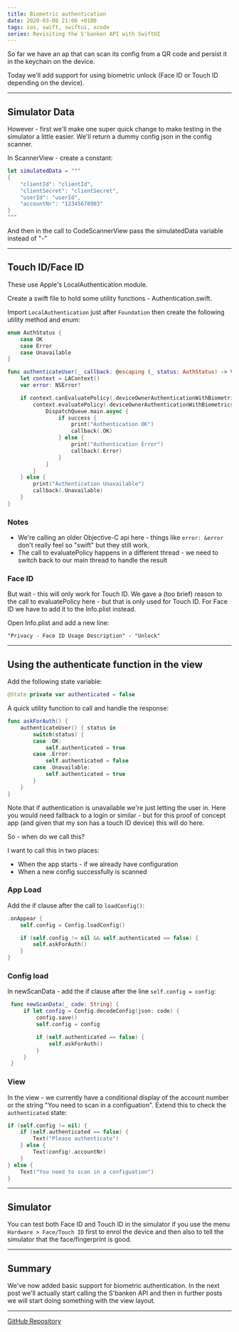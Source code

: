 ```yaml
---
title: Biometric authentication
date: 2020-03-08 21:00 +0100
tags: ios, swift, swiftui, xcode
series: Revisiting the S'banken API with SwiftUI
---
```


So far we have an ap that can scan its config from a QR code and persist it in the keychain on the device.

Today we'll add support for using biometric unlock (Face ID or Touch ID depending on the device).

---

## Simulator Data

However - first we'll make one super quick change to make testing in the simulator a little easier. We'll return a dummy config json in the config scanner.

In ScannerView - create a constant:

```swift
let simulatedData = """
{
    "clientId": "clientId",
    "clientSecret": "clientSecret",
    "userId": "userId",
    "accountNr": "12345678903"
}
"""
```

And then in the call to CodeScannerView pass the simulatedData variable instead of "-"

---

## Touch ID/Face ID

These use Apple's LocalAuthentication module.

Create a swift file to hold some utility functions - Authentication.swift.

Import `LocalAuthentication` just after `Foundation` then create the following utility method and enum:

```swift
enum AuthStatus {
    case OK
    case Error
    case Unavailable
}

func authenticateUser(_ callback: @escaping (_ status: AuthStatus) -> Void) {
    let context = LAContext()
    var error: NSError?

    if context.canEvaluatePolicy(.deviceOwnerAuthenticationWithBiometrics, error: &error) {
        context.evaluatePolicy(.deviceOwnerAuthenticationWithBiometrics, localizedReason: "Unlock") { success, authenticationError in
            DispatchQueue.main.async {
                if success {
                    print("Authentication OK")
                    callback(.OK)
                } else {
                    print("Authentication Error")
                    callback(.Error)
                }
            }
        }
    } else {
        print("Authentication Unavailable")
        callback(.Unavailable)
    }
}
```

### Notes

- We're calling an older Objective-C api here - things like `error: &error` don't really feel so "swift" but they still work.
- The call to evaluatePolicy happens in a different thread - we need to switch back to our main thread to handle the result

### Face ID

But wait - this will only work for Touch ID. We gave a (too brief) reason to the call to evaluatePolicy here - but that is only used for Touch ID. For Face ID we have to add it to the Info.plist instead.

Open Info.plist and add a new line:

```
"Privacy - Face ID Usage Description" - "Unlock"
```

---

## Using the authenticate function in the view

Add the following state variable:

```swift
@State private var authenticated = false
```

A quick utility function to call and handle the response:

```swift
func askForAuth() {
    authenticateUser() { status in
        switch(status) {
        case .OK:
            self.authenticated = true
        case .Error:
            self.authenticated = false
        case .Unavailable:
            self.authenticated = true
        }
    }
}
```

Note that if authentication is unavailable we're just letting the user in. Here you would need fallback to a login or similar - but for this proof of concept app (and given that my son has a touch ID device) this will do here.

So - when do we call this?

I want to call this in two places:

- When the app starts - if we already have configuration
- When a new config successfully is scanned

### App Load

Add the if clause after the call to `loadConfig()`:

```swift
.onAppear {
    self.config = Config.loadConfig()

    if (self.config != nil && self.authenticated == false) {
        self.askForAuth()
    }
}
```

### Config load

In newScanData - add the if clause after the line `self.config = config`:

```swift
 func newScanData(_ code: String) {
     if let config = Config.decodeConfig(json: code) {
         config.save()
         self.config = config

         if (self.authenticated == false) {
             self.askForAuth()
         }
     }
 }
```

### View

In the view - we currently have a conditional display of the account number or the string "You need to scan in a configuation". Extend this to check the `authenticated` state:

```swift
if (self.config != nil) {
    if (self.authenticated == false) {
        Text("Please authenticate")
    } else {
        Text(config!.accountNr)
    }
} else {
    Text("You need to scan in a configuation")
}
```

---

## Simulator

You can test both Face ID and Touch ID in the simulator if you use the menu `Hardware > Face/Touch ID` first to enrol the device and then also to tell the simulator that the face/fingerprint is good.

---

## Summary

We've now added basic support for biometric authentication. In the next post we'll actually start calling the S'banken API and then in further posts we will start doing something with the view layout.

---

[GitHub Repository](https://github.com/chrissearle/lommepenger-swiftui)
